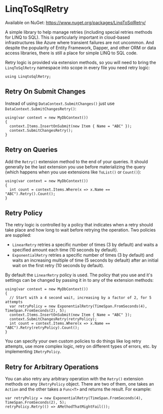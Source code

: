LinqToSqlRetry
==============

Available on NuGet: https://www.nuget.org/packages/LinqToSqlRetry/

A simple library to help manage retries (including special retries methods for LINQ to SQL). This is particularly important in cloud-based infrastructures like Azure where transient failures are not uncommon. And despite the popularity of Entity Framework, Dapper, and other ORM or data access libraries, there is still a place for simple LINQ to SQL code.

Retry logic is provided via extension methods, so you will need to bring the `LinqToSqlRetry` namespace into scope in every file you need retry logic:
```
using LinqtoSqlRetry;
```

## Retry On Submit Changes

Instead of using `DataContext.SubmitChanges()` just use `DataContext.SubmitChangesRetry()`:
```
using(var context = new MyDbContext())
{
  context.Items.InsertOnSubmit(new Item { Name = "ABC" });
  context.SubmitChangesRetry();
}
```

## Retry on Queries

Add the `Retry()` extension method to the end of your queries. It should generally be the last extension you use before materializing the query (which happens when you use extensions like `ToList()` or `Count()`):

```
using(var context = new MyDbContext())
{
  int count = context.Items.Where(x => x.Name == "ABC").Retry().Count();
}
```

## Retry Policy

The retry logic is controlled by a policy that indicates when a retry should take place and how long to wait before retrying the operation. Two policies are supplied:

* `LinearRetry` retries a specific number of times (3 by default) and waits a specified amount each time (10 seconds by default).
* `ExponentialRetry` retries a specific number of times (3 by default) and waits an increasing multiple of time (5 seconds by default) after an initial wait on the first retry (10 seconds by default).

By default the `LinearRetry` policy is used. The policy that you use and it's settings can be changed by passing it in to any of the extension methods:

```
using(var context = new MyDbContext())
{
  // Start with a 4 second wait, increasing by a factor of 2, for 5 attempts
  var retryPolicy = new ExponentialRetry(TimeSpan.FromSeconds(4), TimeSpan.FromSeconds(2), 5);
  context.Items.InsertOnSubmit(new Item { Name = "ABC" });
  context.SubmitChangesRetry(retryPolicy);
  int count = context.Items.Where(x => x.Name == "ABC").Retry(retryPolicy).Count();
}
```

You can specify your own custom policies to do things like log retry attempts, use more complex logic, retry on different types of errors, etc. by implementing `IRetryPolicy`.

## Retry for Arbitrary Operations

You can also retry any arbitrary operation with the `Retry()` extension methods on any `IRetryPolicy` object. There are two of them, one takes an `Action` and the other takes a `Func<T>` and returns the result. For example:

```
var retryPolicy = new ExponentialRetry(TimeSpan.FromSeconds(4), TimeSpan.FromSeconds(2), 5);
retryPolicy.Retry(() => AMethodThatMightFail());
```
